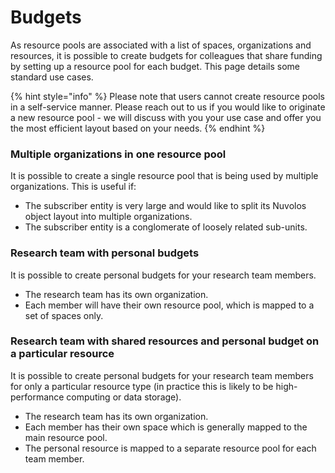 # Budgets

As resource pools are associated with a list of spaces, organizations and resources, it is possible to create budgets for colleagues that share funding by setting up a resource pool for each budget. This page details some standard use cases.

{% hint style="info" %}
Please note that users cannot create resource pools in a self-service manner. Please reach out to us if you would like to originate a new resource pool - we will discuss with you your use case and offer you the most efficient layout based on your needs.
{% endhint %}

### Multiple organizations in one resource pool

It is possible to create a single resource pool that is being used by multiple organizations. This is useful if:

* The subscriber entity is very large and would like to split its Nuvolos object layout into multiple organizations.
* The subscriber entity is a conglomerate of loosely related sub-units.

### Research team with personal budgets

It is possible to create personal budgets for your research team members. 

* The research team has its own organization.
* Each member will have their own resource pool, which is mapped to a set of spaces only.

### Research team with shared resources and personal budget on a particular resource

It is possible to create personal budgets for your research team members for only a particular resource type \(in practice this is likely to be high-performance computing or data storage\). 

* The research team has its own organization. 
* Each member has their own space which is generally mapped to the main resource pool.
* The personal resource is mapped to a separate resource pool for each team member.






